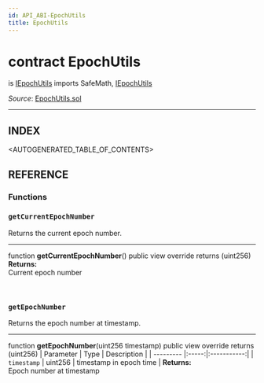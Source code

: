 ```yaml
---
id: API_ABI-EpochUtils
title: EpochUtils
---
```

[//]: # (tagline)
# contract EpochUtils
is [IEpochUtils](api_abi-iepochutils.md)
imports SafeMath, [IEpochUtils](api_abi-iepochutils.md)

*Source*: [EpochUtils.sol](https://github.com/KyberNetwork/smart-contracts/blob/master/contracts/EpochUtils.sol)
___

## INDEX

<AUTOGENERATED_TABLE_OF_CONTENTS>

## REFERENCE

### Functions

### `getCurrentEpochNumber`
Returns the current epoch number.
___
function __getCurrentEpochNumber__() public view override returns (uint256)\
**Returns:**\
Current epoch number

<br />
 
### `getEpochNumber`
Returns the epoch number at timestamp.
___
function __getEpochNumber__(uint256 timestamp) public view override returns (uint256)
| Parameter | Type  | Description |
| --------- |:-----:|:-----------:|
| `timestamp` | uint256 | timestamp in epoch time    |
**Returns:**\
Epoch number at timestamp 
